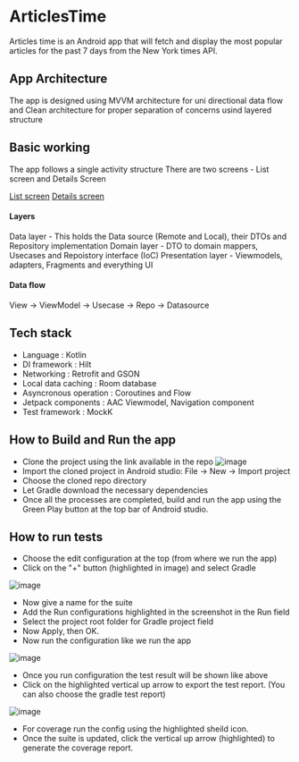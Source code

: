 # ArticlesTime

Articles time is an Android app that will fetch and display the most popular articles for the past 7 days from the New York times API.


## App Architecture

The app is designed using MVVM architecture for uni directional data flow and Clean architecture for proper separation of concerns usind layered structure

## Basic working 

The app follows a single activity structure
There are two screens - List screen and Details Screen

[List screen](https://user-images.githubusercontent.com/14359651/193552645-ebb770f6-d639-488a-a3b7-72926077be20.png)
[Details screen](https://user-images.githubusercontent.com/14359651/193552386-b14c6b6d-6763-4b12-80bd-9f198b290ff7.png)

#### Layers 

Data layer - This holds the Data source (Remote and Local), their DTOs and Repository implementation
Domain layer - DTO to domain mappers, Usecases and Repoistory interface (IoC)
Presentation layer - Viewmodels, adapters, Fragments and everything UI

#### Data flow
View -> ViewModel -> Usecase -> Repo -> Datasource 


## Tech stack

- Language : Kotlin
- DI framework : Hilt
- Networking : Retrofit and GSON
- Local data caching : Room database
- Asyncronous operation : Coroutines and Flow
- Jetpack components : AAC Viewmodel, Navigation component
- Test framework : MockK


## How to Build and Run the app
- Clone the project using the link available in the repo
![image](https://user-images.githubusercontent.com/14359651/193556947-bad02f6a-819d-44eb-9f44-4ede1b899f78.png)
- Import the cloned project in Android studio: File -> New -> Import project
- Choose the cloned repo directory
- Let Gradle download the necessary dependencies
- Once all the processes are completed, build and run the app using the Green Play button at the top bar of Android studio.

## How to run tests

- Choose the edit configuration at the top (from where we run the app)
- Click on the "+" button (highlighted in image) and select Gradle

![image](https://user-images.githubusercontent.com/14359651/193554736-9be9aa32-e016-4809-8a63-b63a716b937b.png)

- Now give a name for the suite
- Add the Run configurations highlighted in the screenshot in the Run field
- Select the project root folder for Gradle project field
- Now Apply, then OK.
- Now run the configuration like we run the app

![image](https://user-images.githubusercontent.com/14359651/193555003-522230fc-700f-441a-be86-418677cd14ec.png)

- Once you run configuration the test result will be shown like above
- Click on the highlighted vertical up arrow to export the test report. (You can also choose the gradle test report)

![image](https://user-images.githubusercontent.com/14359651/193556157-a4e5ed44-68a5-4986-8ad7-c4a0c7151e11.png)

- For coverage run the config using the highlighted sheild icon.
- Once the suite is updated, click the vertical up arrow (highlighted) to generate the coverage report.


